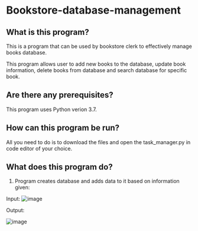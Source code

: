 # Bookstore-database-management

## What is this program?

This is a program that can be used by bookstore clerk to effectively manage books database.

This program allows user to add new books to the database, update book information, delete books from database and search database for specific book.

## Are there any prerequisites?
This program uses Python verion 3.7.

## How can this program be run?
All you need to do is to download the files and open the task_manager.py in code editor of your choice. 

## What does this program do?
1. Program creates database and adds data to it based on information given:

Input:
![image](https://user-images.githubusercontent.com/118485184/234416798-34dfccc9-1d95-41cf-8744-70172a7c5822.png)

Output: 

![image](https://user-images.githubusercontent.com/118485184/234416859-6aa8505a-c0ef-4c44-b795-eac88b4b8a0d.png)
